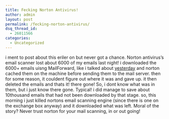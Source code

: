 ```yaml
---
title: Fecking Norton Antivirus!
author: admin
layout: post
permalink: /fecking-norton-antivirus/
dsq_thread_id:
  - 26011566
categories:
  - Uncategorized
---
```

i ment to post about this eriler on but never got a chance. Norton antivirus&#8217;s email scanner lost about 6000 of my emails last night! i downloaded the 6000+ emails uisng MailForward, like i talked about [yesterday][1] and norton cached them on the machine before sending them to the mail server. then for some reason, it couldent figure out where it was and gave up. it then deleted the emails and thats it! there gone! So, i dont know what was in them, but i just know there gone. Typical! i did manage to save about 10thousand emails that had not been downloaded by that stage. so, this morning i just killed nortons email scanning engine (since there is one on the exchange box anyway) and it downloaded what was left. Moral of the story? Never trust norton for your mail scanning, in or out going!

 [1]: http://blog.lotas-smartman.net/archives/2004/11/16/2524/email-is-starting-to-stream-in-slowly/